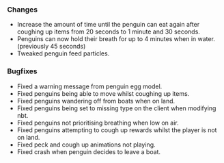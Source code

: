 ### Changes
- Increase the amount of time until the penguin can eat again after coughing up items from 20 seconds to 1 minute and 30 seconds.
- Penguins can now hold their breath for up to 4 minutes when in water. (previously 45 seconds)
- Tweaked penguin feed particles.

### Bugfixes
- Fixed a warning message from penguin egg model.
- Fixed penguins being able to move whilst coughing up items.
- Fixed penguins wandering off from boats when on land.
- Fixed penguins being set to missing type on the client when modifying nbt.
- Fixed penguins not prioritising breathing when low on air.
- Fixed penguins attempting to cough up rewards whilst the player is not on land.
- Fixed peck and cough up animations not playing.
- Fixed crash when penguin decides to leave a boat.